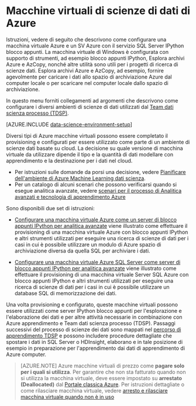 <properties
    pageTitle="Macchine virtuali di scienze di dati di Azure | Microsoft Azure"
    description="Impostare su una macchina virtuale scienza di dati"
    services="machine-learning"
    documentationCenter=""
    authors="bradsev"
    manager="jhubbard" 
    editor="cgronlun"  />

<tags
    ms.service="machine-learning"
    ms.workload="data-services"
    ms.tgt_pltfrm="na"
    ms.devlang="na"
    ms.topic="article"
    ms.date="09/19/2016"
    ms.author="xibingao;bradsev" />

# <a name="data-science-virtual-machines-in-azure"></a>Macchine virtuali di scienze di dati di Azure

Istruzioni, vedere di seguito che descrivono come configurare una macchina virtuale Azure e un SV Azure con il servizio SQL Server IPython blocco appunti. La macchina virtuale di Windows è configurata con supporto di strumenti, ad esempio blocco appunti IPython, Esplora archivi Azure e AzCopy, nonché altre utilità sono utili per i progetti di ricerca di scienze dati. Esplora archivi Azure e AzCopy, ad esempio, fornire agevolmente per caricare i dati allo spazio di archiviazione Azure dal computer locale o per scaricare nel computer locale dallo spazio di archiviazione. 

In questo menu forniti collegamenti ad argomenti che descrivono come configurare i diversi ambienti di scienze di dati utilizzati dal [Team dati scienza processo (TDSP)](data-science-process-overview.md).

[AZURE.INCLUDE [data-science-environment-setup](../../includes/cap-setup-environments.md)]

Diversi tipi di Azure macchine virtuali possono essere completato il provisioning e configurati per essere utilizzato come parte di un ambiente di scienze dati basate su cloud. La decisione su quale versione di macchina virtuale da utilizzare dipende il tipo e la quantità di dati modellare con apprendimento e la destinazione per i dati nel cloud. 

* Per istruzioni sulle domande da porsi una decisione, vedere [Pianificare dell'ambiente di Azure Machine Learning dati scienza](machine-learning-data-science-plan-your-environment.md). 
* Per un catalogo di alcuni scenari che possono verificarsi quando si esegue analitica avanzate, vedere [scenari per il processo di Analitica avanzati e tecnologia di apprendimento Azure](machine-learning-data-science-plan-sample-scenarios.md)

Sono disponibili due set di istruzioni:

* [Configurare una macchina virtuale Azure come un server di blocco appunti IPython per analitica avanzate](machine-learning-data-science-setup-virtual-machine.md) viene illustrato come effettuare il provisioning di una macchina virtuale Azure con blocco appunti IPython e altri strumenti utilizzati per eseguire una ricerca di scienze di dati per i casi in cui è possibile utilizzare un modulo di Azure spazio di archiviazione diversa da quella SQL per archiviare i dati.

* [Configurare una macchina virtuale Azure SQL Server come server di blocco appunti IPython per analitica avanzate](machine-learning-data-science-setup-sql-server-virtual-machine.md) viene illustrato come effettuare il provisioning di una macchina virtuale Server SQL Azure con blocco appunti IPython e altri strumenti utilizzati per eseguire una ricerca di scienze di dati per i casi in cui è possibile utilizzare un database SQL di memorizzazione dei dati.

Una volta provisioning e configurato, queste macchine virtuali possono essere utilizzati come server IPython blocco appunti per l'esplorazione e l'elaborazione dei dati e per altre attività necessarie in combinazione con Azure apprendimento e Team dati scienza processo (TDSP). Passaggi successivi del processo di scienze dei dati sono mappati nel [percorso di apprendimento TDSP](https://azure.microsoft.com/documentation/learning-paths/cortana-analytics-process/) e possono includere procedure dettagliate che spostare i dati in SQL Server o HDInsight, elaborano e in tale posizione di esempio in preparazione per l'apprendimento dai dati di apprendimento di Azure computer.


> [AZURE.NOTE] Azure macchine virtuali di prezzo come **pagare solo per i quali si utilizza**. Per garantire che non sta fatturato quando non si utilizza la macchina virtuale, deve essere impostato su **arrestato (Deallocated)** dal [Portale classica Azure](http://manage.windowsazure.com/). Per istruzioni dettagliate o come rilasciare macchina virtuale, vedere [arresto e rilasciare macchina virtuale quando non è in uso](machine-learning-data-science-setup-virtual-machine.md#shutdown)
 
